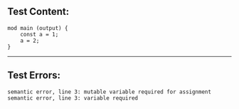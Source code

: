 
Test Content: 
-------------------------
```
mod main (output) { 
    const a = 1;
    a = 2;
}
```
------------------------

Test Errors:
-------------------------
```
semantic error, line 3: mutable variable required for assignment
semantic error, line 3: variable required
```
